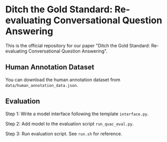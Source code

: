 # Ditch the Gold Standard: Re-evaluating Conversational Question Answering
This is the official repository for our paper "Ditch the Gold Standard: Re-evaluating Conversational Question Answering".

## Human Annotation Dataset
You can download the human annotation dataset from `data/human_annotation_data.json`.

## Evaluation

Step 1: Write a model interface following the template `interface.py`.

Step 2: Add model to the evaluation script `run_quac_eval.py`.

Step 3: Run evaluation script. See `run.sh` for reference.